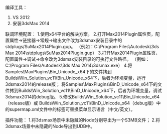 
编译工具：
1.   VS 2012
2.   安装3dsMax 2014
	
联调环境配置：
1.使用x64平台的解决方案。
2.打开Max2014Plugin属性页，配置属性->链接器->常规->输出文件改为3dsmax安装目录中的stdplugs/SuMax2014Plugin.gup。
    （例如：C:\Program Files\Autodesk\3ds Max 2014\stdplugs\SuMax2014Plugin.gup）
3.打开Max2014Plugin属性页，配置属性->调试->命令改为3dsmax安装目录的可执行文件路径。
    （例如：C:\Program Files\Autodesk\3ds Max 2014\3dsmax.exe） 
4.将Samples\MaxPlugins\Bin_Unicode_x64下的文件拷到Builds\Win_Solution_vc11\Bin_Unicode_x64下，后者为环境变量，运行3dsmax2014的release版；
   将Samples\MaxPlugins\BinD_Unicode_x64下的文件拷到Builds\Win_Solution_vc11\BinD_Unicode_x64下，后者为环境变量，调试3dsmax2014的debug版。
5.修改Builds\Win_Solution_vc11\Bin_Unicode_x64（release版）或 Builds\Win_Solution_vc11\BinD_Unicode_x64（debug版）中的supermap.xml文件中的<CurrentCulture>标签可替换菜单显示语言（中文/英文）。

插件功能：
1.将3dsmax场景中未隐藏的Node分别导出为一个S3MB文件；
2.将3dsmax场景中未隐藏的Node导出到UDB中。